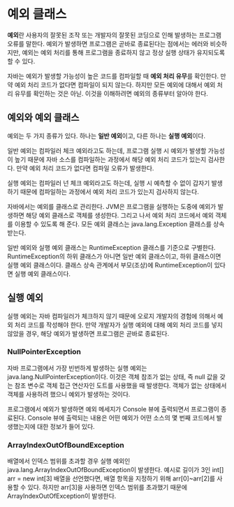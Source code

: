# 예외 클래스
**예외**란 사용자의 잘못된 조작 또는 개발자의 잘못된 코딩으로 인해 발생하는 프로그램 오류를 말한다. 예외가 발생하면 프로그램은 곧바로 종료된다는 점에서는 에러와 비슷하지만, 예외는 예외 처리를 통해 프로그램을 종료하지 않고 정상 실행 상태가 유지되도록 할 수 있다.

자바는 예외가 발생할 가능성이 높은 코드를 컴파일할 때 **예외 처리 유무**를 확인한다. 만약 예외 처리 코드가 없다면 컴파일이 되지 않는다. 하지만 모든 예외에 대해서 예외 처리 유무를 확인하는 것은 아닏. 이것을 이해하려면 예외의 종류부터 알아야 한다.

## 예외와 예외 클래스
예외는 두 가지 종류가 있다. 하나는 **일반 예외**이고, 다른 하나는 **실행 예외**이다.

일반 예외는 컴파일러 체크 예외라고도 하는데, 프로그램 실행 시 예외가 발생할 가능성이 높기 때문에 자바 소스를 컴파일하는 과정에서 해당 예외 처리 코드가 있는지 검사한다. 만약 예외 처리 코드가 없다면 컴파일 오류가 발생한다.

실행 예외는 컴파일러 넌 체크 예외라고도 하는데, 실행 시 예측할 수 없이 갑자기 발생하기 때문에 컴파일하는 과정에서 예외 처리 코드가 있는지 검사하지 않는다.

자바에서는 예외를 클래스로 관리한다. JVM은 프로그램을 실행하는 도중에 예외가 발생하면 해당 예외 클래스로 객체를 생성한다. 그리고 나서 예외 처리 코드에서 예외 객체를 이용할 수 있도록 해 준다. 모든 예외 클래스는 java.lang.Exception 클래스를 상속받는다.

일반 예외와 실행 예외 클래스는 RuntimeException 클래스를 기준으로 구별한다. RuntimeException의 하위 클래스가 아니면 일반 예외 클래스이고, 하위 클래스이면 실행 예외 클래스이다. 클래스 상속 관계에서 부모(조상)에 RuntimeException이 있다면 실행 예외 클래스이다.

## 실행 예외
실행 예외는 자바 컴파일러가 체크하지 않기 때문에 오로지 개발자의 경험에 의해서 예외 처리 코드를 작성해야 한다. 만약 개발자가 실행 예외에 대해 예외 처리 코드를 넣지 않았을 경우, 해당 예외가 발생하면 프로그램은 곧바로 종료된다.

### NullPointerException
자바 프로그램에서 가장 빈번하게 발생하는 실행 예외는 java.lang.NullPointerException이다. 이것은 객체 참조가 없는 상태, 즉 null 값을 갖는 참조 변수로 객체 접근 연산자인 도트를 사용했을 때 발생한다. 객체가 없는 상태에서 객체를 사용하려 했으니 예외가 발생하는 것이다.

프로그램에서 예외가 발생하면 예외 메세지가 Console 뷰에 출력되면서 프로그램이 종료된다. Console 뷰에 출력되는 내용은 어떤 예외가 어떤 소스의 몇 번째 코드에서 발생했는지에 대한 정보가 들어 있다.

### ArrayIndexOutOfBoundException
배열에서 인덱스 범위를 초과할 경우 실행 예외인 java.lang.ArrayIndexOutOfBoundException이 발생한다. 예시로 길이가 3인 int[] arr = new int[3] 배열을 선언했다면, 배열 항목을 지정하기 위해 arr[0]~arr[2]를 사용할 수 있다. 하지만 arr[3]을 사용하면 인덱스 범위를 초과했기 때문에 ArrayIndexOutOfException이 발생한다.
